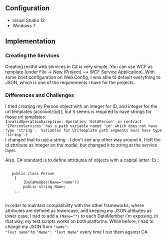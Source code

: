 
<h2>Configuration</h2>
<ul>
<li>visual Studio 12</li>
<li>Windows 7</li>

</ul>
<h2>Implementation</h2>
<h3>Creating the Services</h3>
Creating restful web services in C# is very simple. You can use WCF as template (under File -> New (Project) --> WCF Service Application). With some brief configuration on Web.Config, I was able to default everything to JSON, which is one of the requirements I have for the projects.


<h3>Differences and Challenges</h3>
I tried creating my Person object with an integer for ID, and integer for the url templates (account/{id}), but it seems is required to have strings for those url templates:

<code>
InvalidOperationException: Operation 'GetAPerson' in contract 'IPersonServices' has a path variable named 'id' which does not have type 'string'.  Variables for UriTemplate path segments must have type 'string'.]
</code>
I changed that to use a string - I don't see any other way around it. I left the id attribute as integer on the model, but changed it to string at the service layer.


Also, C# standard is to define attributes of objects with a capital letter.
Ex.: 
<pre>
<code>
   public class Person
    {
        [DataMember(Name="name")]
        public string Name;
    ...
</code>
</pre>

In order to maintain compatibility with the other frameworks, where attributes are defined as lowercase, and keeping my JSON attibutes as lower case, I had to add a <code>(Name="<abc>")</code> to each DataMember I'm exposing. In that way, my test scripts works on both platforms. While before, I had to change my JSON from <code>"name": "Test name"</code> to <code>"Name": "Test Name"</code> every time I run them against C#.


